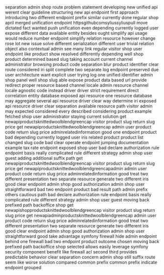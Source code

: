 separation admin shop route problem statement developing new unified api werent clear guideline structuring new api endpoint first approach introducing two different endpoint prefix similar currently done regular shop april merged unification endpoint httpsgithubcomsyliussyliuspull move dictated fact wanted push unification even depending currently logged user expose different data available entity besides ought simplify api usage would reduce number endpoint simplify relation resource however change rose lot new issue solve different serialization different user trivial relation object also contextual admin see many link regular visitor shop user endpoint like product show resolved differently depending well shop product determined based slug taking account current channel administrator browsing product code separation blur product identifier clear route considered iri split complete two separate log endpoint preserved due user architecture want explicit user trying log one unified identifier admin shop panel well shop slug able expose product data based url provide redirect proper resource based channel locale admin resource channel locale agnostic code instead driver driver strict requirement direct correlation entity database exposed api resource one resource database may aggregate several api resource driver clear way determine iri exposed api resource driver clear separation available resource path visitor admin may expected considered every described considering product example fetched shop user administrator staying current solution get newapiproductsknittedwoolblendgreencap visitor product slug return slug price get newapiproductsknittedwoolblendgreencap admin user product code return slug price adminrelatedinformation good one endpoint product bad depending currently logged user iris related product product list changed slug code bad clear operate endpoint jumping documentation example tax rate endpoint exposed shop user bad declare authorization rule endpoint basis really complicated rule different strategy admin shop user guest adding additional suffix path get newapiproductsknittedwoolblendgreencap visitor product slug return slug price get newapiproductsknittedwoolblendgreencapadmin admin user product code return slug price adminrelatedinformation good treat two different presentation two separate resource generate two different iris good clear endpoint admin shop good authorization admin shop user straightforward bad two endpoint product bad result path admin prefix others cautious path bad declare authorization rule endpoint basis really complicated rule different strategy admin shop user guest moving back prefixed path backoffice shop get newapishopproductsknittedwoolblendgreencap visitor product slug return slug price get newapiadminproductsknittedwoolblendgreencap admin user product code return slug price adminrelatedinformation good treat two different presentation two separate resource generate two different iris good clear endpoint admin shop good authorization admin shop user straightforward good take advantage symfony firewall hide admin endpoint behind one firewall bad two endpoint product outcome chosen moving back prefixed path backoffice shop selected allows easily leverage symfony security component benefit like firewall acl second third provides predictable behavior clear separation concern admin shop still suffix route seem like worse solution compared common prefix common prefix indicate endpoint grouped